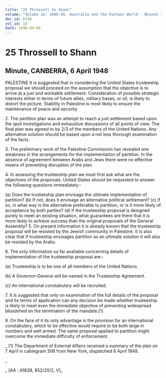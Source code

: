 ```yaml
---
title: "25 Throssell to Shann"
volume: "Volume 16: 1948-49, Australia and the Postwar World - Beyond the Region"
doc_id: 6740
vol_id: 16
date: 1948-04-06
---
```


# 25 Throssell to Shann

## Minute, CANBERRA, 6 April 1948

PALESTINE It is suggested that in considering the United States trusteeship proposal we should proceed on the assumption that the objective is to arrive at a just and workable settlement. Consideration of possible strategic interests either in terms of future allies, military bases, or oil, is likely to distort the picture. Stability in Palestine is most likely to ensure the maintenance of peace and security.

2\. The partition plan was an attempt to reach a just settlement based upon the spot investigations and exhaustive discussions of all points of view. The final plan was agreed to by 2/3 of the members of the United Nations. Any alternative solution should be based upon a not less thorough examination of the facts.

3\. The preliminary work of the Palestine Commission has revealed one weakness in the arrangements for the implementation of partition. In the absence of agreement between Arabs and Jews there were no effective means of preventing disruption of the plan.

4\. In assessing the trusteeship plan we must first ask what are the objectives of the proposals. United States should be requested to answer the following questions immediately:-

(a) Does the trusteeship plan envisage the ultimate implementation of partition? (b) If not, does it envisage an alternative political settlement? (c) If so, in what way is the alternative preferable to partition, or is it more likely of acceptance by both parties? (d) If the trusteeship proposal is designed purely to meet an existing situation, what guarantees are there that it is more likely to achieve success than the original proposals of the General Assembly? 5. On present information it is already known that the trusteeship proposal will be resisted by the Jewish community in Palestine. It is also clear that if trusteeship envisages partition as an ultimate solution it will also be resisted by the Arabs.

6\. The only information so far available concerning details of implementation of the trusteeship proposal are:-

(a) Trusteeship is to be one of all members of the United Nations.

(b) A Governor-General will be named in the Trusteeship Agreement.

(c) An international constabulary will be recruited.

7\. It is suggested that only on examination of the full details of the proposal and its terms of application can any decision be made whether trusteeship is likely to meet even the immediate objective of preventing widespread bloodshed on the termination of the mandate.[1]

8\. On the face of it its only advantage is the provision for an international constabulary, which to be effective would require to be both large in numbers and well armed. The same proposal applied to partition might overcome the immediate difficulty of enforcement.

_ [1] The Department of External Affairs received a summary of the plan on 7 April in cablegram 306 from New York, dispatched 6 April 1948.

_

_ [AA : A1838, 852/20/2, V]_

